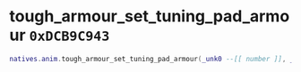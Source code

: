 # tough_armour_set_tuning_pad_armour `0xDCB9C943`

```lua
natives.anim.tough_armour_set_tuning_pad_armour(_unk0 --[[ number ]], _unk1 --[[ number ]])
```